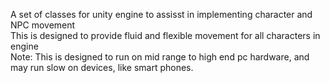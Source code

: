 A set of classes for unity engine to assisst in implementing character and NPC movement<br/>
This is designed to provide fluid and flexible movement for all characters in engine<br/>
Note: This is designed to run on mid range to high end pc hardware, and may run slow on devices, like smart phones.<br/>